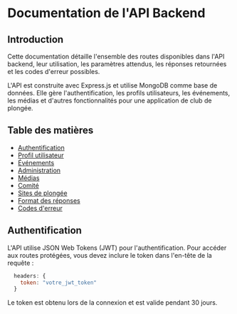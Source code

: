 # Documentation de l'API Backend

## Introduction

Cette documentation détaille l'ensemble des routes disponibles dans l'API backend, leur utilisation, les paramètres attendus, les réponses retournées et les codes d'erreur possibles.

L'API est construite avec Express.js et utilise MongoDB comme base de données. Elle gère l'authentification, les profils utilisateurs, les événements, les médias et d'autres fonctionnalités pour une application de club de plongée.

## Table des matières

- [Authentification](./auth/README.md)
- [Profil utilisateur](./users/README.md)
- [Événements](./events/README.md)
- [Administration](./admin/README.md)
- [Médias](./media/README.md)
- [Comité](./comite/README.md)
- [Sites de plongée](./diving-sites/README.md)
- [Format des réponses](./common/responses.md)
- [Codes d'erreur](./common/errors.md)

## Authentification

L'API utilise JSON Web Tokens (JWT) pour l'authentification. Pour accéder aux routes protégées, vous devez inclure le token dans l'en-tête de la requête :

```js
  headers: {
    token: "votre_jwt_token"
  }
```

Le token est obtenu lors de la connexion et est valide pendant 30 jours.

